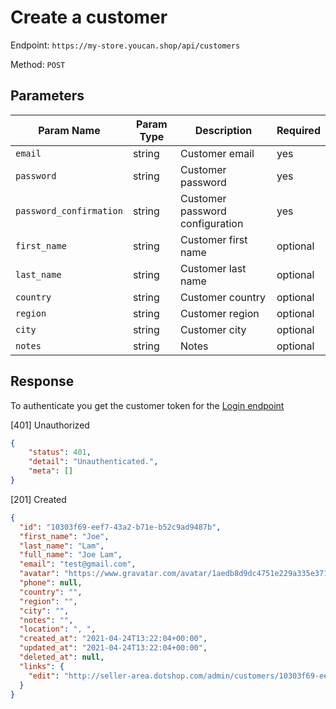 # Create a customer

Endpoint: `https://my-store.youcan.shop/api/customers`

Method: `POST`

## Parameters

| Param Name | Param Type | Description | Required |
| --- | --- | --- | --- |
| `email` | string | Customer email | yes |
| `password` | string | Customer password | yes |
| `password_confirmation` | string | Customer password configuration | yes |
| `first_name` | string | Customer first name | optional |
| `last_name` | string | Customer last name | optional |
| `country` | string | Customer country | optional |
| `region` | string | Customer region | optional |
| `city` | string | Customer city | optional |
| `notes` | string | Notes | optional |

## Response

To authenticate you get the customer token for the [Login endpoint](/store-front/customers/login.md) 

[401] Unauthorized
```json
{
    "status": 401,
    "detail": "Unauthenticated.",
    "meta": []
}
```

[201] Created

```json
{
  "id": "10303f69-eef7-43a2-b71e-b52c9ad9487b",
  "first_name": "Joe",
  "last_name": "Lam",
  "full_name": "Joe Lam",
  "email": "test@gmail.com",
  "avatar": "https://www.gravatar.com/avatar/1aedb8d9dc4751e229a335e371db8058?s=100&d=http://nordine.dotshop.com/store-admin/images/generic_avatar.png",
  "phone": null,
  "country": "",
  "region": "",
  "city": "",
  "notes": "",
  "location": ", ",
  "created_at": "2021-04-24T13:22:04+00:00",
  "updated_at": "2021-04-24T13:22:04+00:00",
  "deleted_at": null,
  "links": {
    "edit": "http://seller-area.dotshop.com/admin/customers/10303f69-eef7-43a2-b71e-b52c9ad9487b/edit"
  }
}
```
